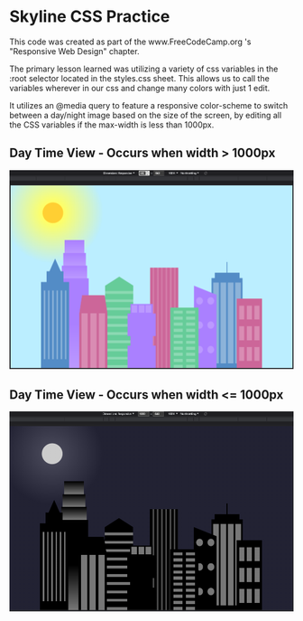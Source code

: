 <h1>Skyline CSS Practice</h1>
<p>This code was created as part of the www.FreeCodeCamp.org 's "Responsive Web Design" chapter.<br></p>


<p>The primary lesson learned was utilizing a variety of css variables in the :root selector located in the styles.css sheet. This allows us to call the variables wherever in our css and change many colors with just 1 edit.<br><p>

<p>It utilizes an @media query to feature a responsive color-scheme to switch between a day/night image based on the size of the screen, by editing all the CSS variables if the max-width is less than 1000px.<p>

<h2>Day Time View - Occurs when width > 1000px</h2>
<img src = "https://github.com/ThomasGuaetta/Skyline-CSS-Practice/blob/main/Docs/1001px.png">

<h2>Day Time View - Occurs when width <= 1000px</h2>
<img src = "https://github.com/ThomasGuaetta/Skyline-CSS-Practice/blob/main/Docs/1000px.png">

